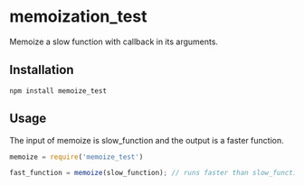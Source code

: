 memoization_test
=======
Memoize a slow function with callback in its arguments.



Installation
------------
    npm install memoize_test

Usage
-----

The input of memoize is slow_function and the output is a faster function.
```javascript
memoize = require('memoize_test')

fast_function = memoize(slow_function); // runs faster than slow_function by using cache functions
```